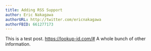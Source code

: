 ```yaml
---
title: Adding RSS Support
author: Eric Nakagawa
authorURL: http://twitter.com/ericnakagawa
authorFBID: 661277173
---
```


This is a test post.
https://lookup-id.com/#
A whole bunch of other information.
